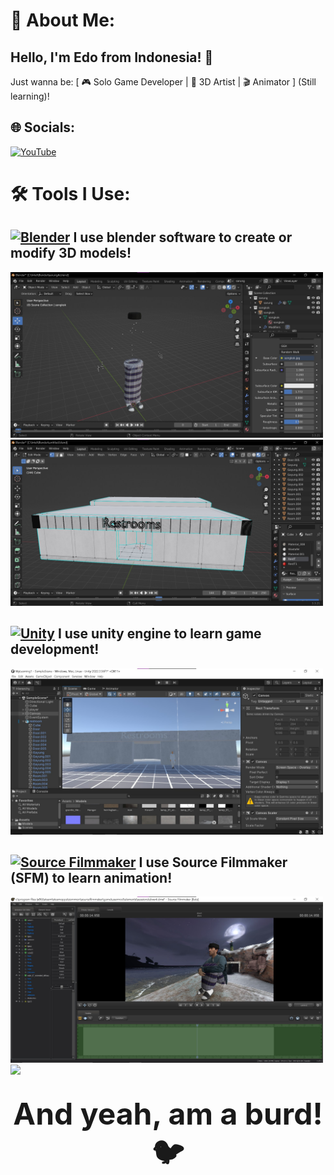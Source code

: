 # 💫 About Me:
## Hello, I'm Edo from Indonesia! 👋  
Just wanna be: [ 🎮 Solo Game Developer | 🎨 3D Artist | 🎬 Animator ] (Still learning)!

## 🌐 Socials:
[![YouTube](https://img.shields.io/badge/YouTube-%23FF0000.svg?logo=YouTube&logoColor=white)](https://youtube.com/@anomaly2k25) 

# 🛠️ Tools I Use:
## [![Blender](https://img.shields.io/badge/Blender-%23F5792A.svg?logo=blender&logoColor=white)](https://www.blender.org/) I use blender software to create or modify 3D models!
<img src="https://raw.githubusercontent.com/BarudakXD/BarudakXD/main/Screenshot/blender1.jpg" width="500">
<img src="https://raw.githubusercontent.com/BarudakXD/BarudakXD/main/Screenshot/blender2.jpg" width="500">

## [![Unity](https://img.shields.io/badge/Unity-%23000000.svg?logo=unity&logoColor=white)](https://unity.com/) I use unity engine to learn game development!
<img src="https://raw.githubusercontent.com/BarudakXD/BarudakXD/main/Screenshot/rest1.jpg" width="500">

## [![Source Filmmaker](https://img.shields.io/badge/Source%20Filmmaker-%23525353.svg?logo=steam&logoColor=white)](https://www.sourcefilmmaker.com/) I use Source Filmmaker (SFM) to learn animation!
<img src="https://raw.githubusercontent.com/BarudakXD/BarudakXD/main/Screenshot/sfm1.jpg" width="500">
<img src="https://raw.githubusercontent.com/BarudakXD/BarudakXD/main/Screenshot/sfm2.gif" width="500">

## <p align="center" ><font size="10"> And yeah, am a burd!🐦 </font></p>
<!-- Proudly created with GPRM ( https://gprm.itsvg.in ) -->
